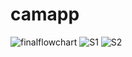 # camapp
![finalflowchart](https://github.com/sadman15019/CSE-3200-final/assets/66266178/88b1cd4b-fcf4-4dd0-86a0-150c17032727)
![S1](https://github.com/sadman15019/CSE-3200-final/assets/66266178/4e432ba4-041c-42c3-aba1-49f4471d87ca)
![S2](https://github.com/sadman15019/CSE-3200-final/assets/66266178/a3576c2a-7240-4379-a172-6ce76ef7924e)
